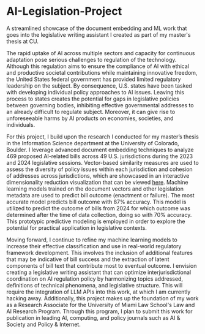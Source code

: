 # AI-Legislation-Project
A streamlined showcase of the document embedding and ML work that goes into the legislative writing assistant I created as part of my master's thesis at CU.


The rapid uptake of AI across multiple sectors and capacity for continuous adaptation pose serious challenges to regulation of the technology. Although this regulation aims to ensure the compliance of AI with ethical and productive societal contributions while maintaining innovative freedom, the United States federal government has provided limited regulatory leadership on the subject. By consequence, U.S. states have been tasked with developing individual policy approaches to AI issues. Leaving this process to states creates the potential for gaps in legislative policies between governing bodies, inhibiting effective governmental addresses to an already difficult to regulate subject. Moreover, it can give rise to unforeseeable harms by AI products on economies, societies, and individuals. 

For this project, I build upon the research I conducted for my master’s thesis in the Information Science department at the University of Colorado, Boulder. I leverage advanced document embedding techniques to analyze 469 proposed AI-related bills across 49 U.S. jurisdictions during the 2023 and 2024 legislative sessions. Vector-based similarity measures are used to assess the diversity of policy issues within each jurisdiction and cohesion of addresses across jurisdictions, which are showcased in an interactive dimensionality reduction visualization that can be viewed [here]([url](https://elijahboykoff.github.io/AI-Legislation-Project/umap_plot.html)). Machine learning models trained on the document vectors and other legislation metadata are used to predict bill outcome (enactment or failure). The most accurate model predicts bill outcome with 87% accuracy. This model is utilized to predict the outcome of bills from 2024 for which outcome was determined after the time of data collection, doing so with 70% accuracy. This prototypic predictive modeling is employed in order to explore the potential for practical application in legislative contexts.

Moving forward, I continue to refine my machine learning models to increase their effective classification and use in real-world regulatory framework development. This involves the inclusion of additional features that may be indicative of bill success and the extraction of latent components of bill text that contribute most to eventual outcome. I envision creating a legislative writing assistant that can optimize interjurisdictional coordination on AI regulation policy by harmonizing topics addressed, definitions of technical phenomena, and legislative structure. This will require the integration of LLM APIs into this work, at which I am currently hacking away. Additionally, this project makes up the foundation of my work as a Research Associate for the University of Miami Law School's Law and AI Research Program. Through this program, I plan to submit this work for publication in leading AI, computing, and policy journals such as AI & Society and Policy & Internet.

